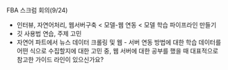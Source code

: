 FBA 
스크럼 회의(9/24)
- 인터뷰, 자연어처리, 웹서버구축 < 모델-웹 연동 < 모델 학습 파이프라인 만들기
-  깃 사용법 연습, 주제 고민 
- 자연어 파트에서 뉴스 데이터 크롤링 및 웹 - 서버 연동 방법에 대한 학습
데이터를 어떤 식으로 수집할지에 대한 고민 중, 웹 서버에 대한 공부를 했을 때 대표적으로 참고한 가이드 라인이 있으신가요?
